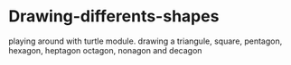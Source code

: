 # Drawing-differents-shapes
playing around with turtle module. drawing  a triangule, square, pentagon, hexagon, heptagon octagon, nonagon and decagon
